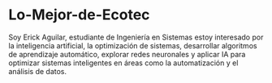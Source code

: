 # Lo-Mejor-de-Ecotec
Soy Erick Aguilar, estudiante de Ingeniería en Sistemas estoy interesado por la inteligencia artificial, la optimización de sistemas, desarrollar algoritmos de aprendizaje automático, explorar redes neuronales y aplicar IA para optimizar sistemas inteligentes en áreas como la automatización y el análisis de datos. 
